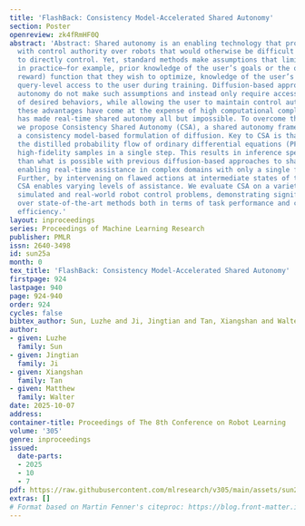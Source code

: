 ```yaml
---
title: 'FlashBack: Consistency Model-Accelerated Shared Autonomy'
section: Poster
openreview: zk4fRmHF0Q
abstract: 'Abstract: Shared autonomy is an enabling technology that provides users
  with control authority over robots that would otherwise be difficult if not impossible
  to directly control. Yet, standard methods make assumptions that limit their adoption
  in practice—for example, prior knowledge of the user’s goals or the objective (i.e.,
  reward) function that they wish to optimize, knowledge of the user’s policy, or
  query-level access to the user during training. Diffusion-based approaches to shared
  autonomy do not make such assumptions and instead only require access to demonstrations
  of desired behaviors, while allowing the user to maintain control authority. However,
  these advantages have come at the expense of high computational complexity, which
  has made real-time shared autonomy all but impossible. To overcome this limitation,
  we propose Consistency Shared Autonomy (CSA), a shared autonomy framework that employs
  a consistency model-based formulation of diffusion. Key to CSA is that it employs
  the distilled probability flow of ordinary differential equations (PF ODE) to generate
  high-fidelity samples in a single step. This results in inference speeds significantly
  than what is possible with previous diffusion-based approaches to shared autonomy,
  enabling real-time assistance in complex domains with only a single function evaluation.
  Further, by intervening on flawed actions at intermediate states of the PF ODE,
  CSA enables varying levels of assistance. We evaluate CSA on a variety of challenging
  simulated and real-world robot control problems, demonstrating significant improvements
  over state-of-the-art methods both in terms of task performance and computational
  efficiency.'
layout: inproceedings
series: Proceedings of Machine Learning Research
publisher: PMLR
issn: 2640-3498
id: sun25a
month: 0
tex_title: 'FlashBack: Consistency Model-Accelerated Shared Autonomy'
firstpage: 924
lastpage: 940
page: 924-940
order: 924
cycles: false
bibtex_author: Sun, Luzhe and Ji, Jingtian and Tan, Xiangshan and Walter, Matthew
author:
- given: Luzhe
  family: Sun
- given: Jingtian
  family: Ji
- given: Xiangshan
  family: Tan
- given: Matthew
  family: Walter
date: 2025-10-07
address:
container-title: Proceedings of The 8th Conference on Robot Learning
volume: '305'
genre: inproceedings
issued:
  date-parts:
  - 2025
  - 10
  - 7
pdf: https://raw.githubusercontent.com/mlresearch/v305/main/assets/sun25a/sun25a.pdf
extras: []
# Format based on Martin Fenner's citeproc: https://blog.front-matter.io/posts/citeproc-yaml-for-bibliographies/
---
```

